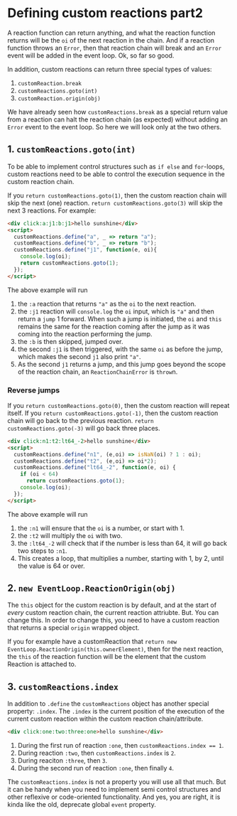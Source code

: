# Defining custom reactions part2

A reaction function can return anything, and what the reaction function returns will be the `oi` of the next reaction in the chain. And if a reaction function throws an `Error`, then that reaction chain will break and an `Error` event will be added in the event loop. Ok, so far so good.

In addition, custom reactions can return three special types of values:

1. `customReaction.break`
2. `customReactions.goto(int)`
3. `customReaction.origin(obj)`

We have already seen how `customReactions.break` as a special return value from a reaction can halt the reaction chain (as expected) without adding an `Error` event to the event loop. So here we will look only at the two others.

## 1. `customReactions.goto(int)`

To be able to implement control structures such as `if else` and `for`-loops, custom reactions need to be able to control the execution sequence in the custom reaction chain.

If you `return customReactions.goto(1)`, then the custom reaction chain will skip the next (one) reaction. `return customReactions.goto(3)` will skip the next 3 reactions. For example:

```html
<div click:a:j1:b:j1>hello sunshine</div>
<script>
  customReactions.define("a", _ => return "a");
  customReactions.define("b", _ => return "b");
  customReactions.define("j1", function(e, oi){
    console.log(oi);
    return customReactions.goto(1);
  });
</script>
```

The above example will run 
1. the `:a` reaction that returns `"a"` as the `oi` to the next reaction.
2. the `:j1` reaction will `console.log` the `oi` input, which is `"a"` and then return a `jump` 1 forward. When such a jump is initiated, the `oi` and `this` remains the same for the reaction coming after the jump as it was coming into the reaction performing the jump. 
3. the `:b` is then skipped, jumped over.
4. the second `:j1` is then triggered, with the same `oi` as before the jump, which makes the second `j1` also print `"a"`.
5. As the second `j1` returns a jump, and this jump goes beyond the scope of the reaction chain, an `ReactionChainError` is `throw`n.

### Reverse jumps

If you `return customReactions.goto(0)`, then the custom reaction will repeat itself. If you `return customReactions.goto(-1)`, then the custom reaction chain will go back to the previous reaction. `return customReactions.goto(-3)` will go back three places.

```html
<div click:n1:t2:lt64_-2>hello sunshine</div>
<script>
  customReactions.define("n1", (e,oi) => isNaN(oi) ? 1 : oi);
  customReactions.define("t2", (e,oi) => oi*2);
  customReactions.define("lt64_-2", function(e, oi) {
    if (oi < 64)
      return customReactions.goto(1);
    console.log(oi);
  });
</script>
```

The above example will run 
1. the `:n1` will ensure that the `oi` is a number, or start with 1.
2. the `:t2` will multiply the `oi` with two.
3. the `:lt64_-2` will check that if the number is less than 64, it will go back two steps to `:n1`.
4. This creates a loop, that multiplies a number, starting with 1, by 2, until the value is 64 or over.

## 2. `new EventLoop.ReactionOrigin(obj)`

The `this` object for the custom reaction is by default, and at the start of *every* custom reaction chain, the current reaction attriubte. But. You can change this. In order to change this, you need to have a custom reaction that returns a special `origin` wrapped object.

If you for example have a customReaction that `return new EventLoop.ReactionOrigin(this.ownerElement)`, then for the next reaction, the `this` of the reaction function will be the element that the custom Reaction is attached to.

## 3. `customReactions.index`

In addition to `.define` the `customReactions` object has another special property: `.index`. The `.index` is the current position of the execution of the current custom reaction within the custom reaction chain/attribute.

```html
<div click:one:two:three:one>hello sunshine</div>
```

1. During the first run of reaction `:one`, then `customReactions.index == 1`.
2. During reaction `:two`, then `customReactions.index` is `2`.
3. During reaciton `:three`, then `3`.
4. During the second run of reaction `:one`, then finally `4`.

The `customReactions.index` is not a property you will use all that much. But it can be handy when you need to implement semi control structures and other reflexive or code-oriented functionality. And yes, you are right, it is kinda like the old, deprecate global `event` property.

